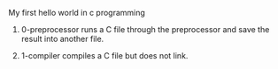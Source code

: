 My first hello world in c programming
1. 0-preprocessor runs a C file through the preprocessor and save the result into another file.

2. 1-compiler compiles a C file but does not link.
